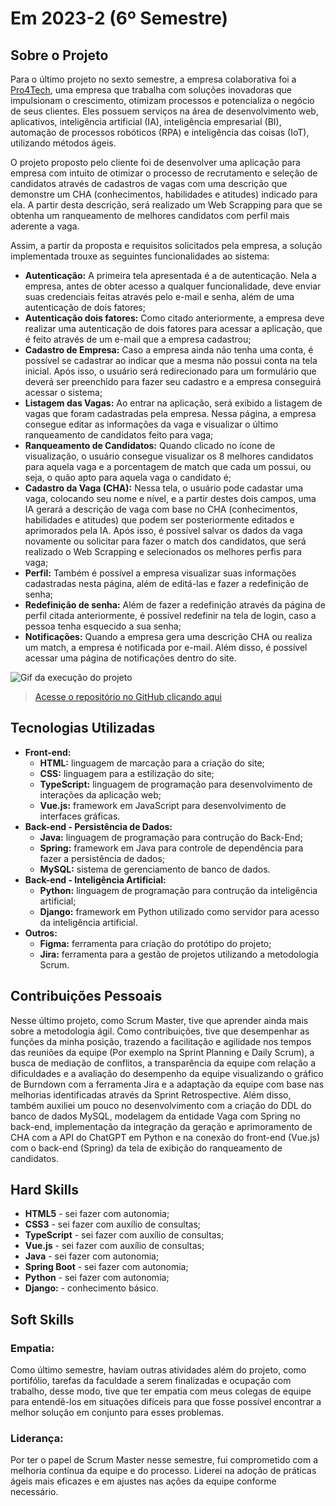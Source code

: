 # Em 2023-2 (6º Semestre)

## Sobre o Projeto

Para o último projeto no sexto semestre, a empresa colaborativa foi a [Pro4Tech](https://www.pro4tech.com.br/), uma empresa que trabalha com soluções inovadoras que impulsionam o crescimento, otimizam processos e potencializa o negócio de seus clientes. Eles possuem serviços na área de desenvolvimento web, aplicativos, inteligência artificial (IA), inteligência empresarial (BI), automação de processos robóticos (RPA) e inteligência das coisas (IoT), utilizando métodos ágeis.

O projeto proposto pelo cliente foi de desenvolver uma aplicação para empresa com intuito de otimizar o processo de recrutamento e seleção de candidatos através de cadastros de vagas com uma descrição que demonstre um CHA (conhecimentos, habilidades e atitudes) indicado para ela. A partir desta descrição, será realizado um Web Scrapping para que se obtenha um ranqueamento de melhores candidatos com perfil mais aderente a vaga.

Assim, a partir da proposta e requisitos solicitados pela empresa, a solução implementada trouxe as seguintes funcionalidades ao sistema:

* **Autenticação:** A primeira tela apresentada é a de autenticação. Nela a empresa, antes de obter acesso a qualquer funcionalidade, deve enviar suas credenciais feitas através pelo e-mail e senha, além de uma autenticação de dois fatores;
* **Autenticação dois fatores:** Como citado anteriormente, a empresa deve realizar uma autenticação de dois fatores para acessar a aplicação, que é feito através de um e-mail que a empresa cadastrou; 
* **Cadastro de Empresa:** Caso a empresa ainda não tenha uma conta, é possível se cadastrar ao indicar que a mesma não possui conta na tela inicial. Após isso, o usuário será redirecionado para um formulário que deverá ser preenchido para fazer seu cadastro e a empresa conseguirá acessar o sistema;
* **Listagem das Vagas:** Ao entrar na aplicação, será exibido a listagem de vagas que foram cadastradas pela empresa. Nessa página, a empresa consegue editar as informações da vaga e visualizar o último ranqueamento de candidatos feito para vaga;
* **Ranqueamento de Candidatos:** Quando clicado no ícone de visualização, o usuário consegue visualizar os 8 melhores candidatos para aquela vaga e a porcentagem de match que cada um possui, ou seja, o quão apto para aquela vaga o candidato é; 
* **Cadastro da Vaga (CHA):** Nessa tela, o usuário pode cadastar uma vaga, colocando seu nome e nível, e a partir destes dois campos, uma IA gerará a descrição de vaga com base no CHA (conhecimentos, habilidades e atitudes) que podem ser posteriormente editados e aprimorados pela IA. Após isso, é possível salvar os dados da vaga novamente ou solicitar para fazer o match dos candidatos, que será realizado o Web Scrapping e selecionados os melhores perfis para vaga;
* **Perfil:** Também é possível a empresa visualizar suas informações cadastradas nesta página, além de editá-las e fazer a redefinição de senha;
* **Redefinição de senha:** Além de fazer a redefinição através da página de perfil citada anteriormente, é possível redefinir na tela de login, caso a pessoa tenha esquecido a sua senha;
* **Notificações:** Quando a empresa gera uma descrição CHA ou realiza um match, a empresa é notificada por e-mail. Além disso, é possível acessar uma página de notificações dentro do site.

![Gif da execução do projeto](../img/6-semestre.gif)

> [Acesse o repositório no GitHub clicando aqui](https://github.com/Inodevs-6/Inodevs-doc)

## Tecnologias Utilizadas

* **Front-end:** 
    - **HTML:** linguagem de marcação para a criação do site;
    - **CSS:** linguagem para a estilização do site;
    - **TypeScript:** linguagem de programação para desenvolvimento de interações da aplicação web;
    - **Vue.js:** framework em JavaScript para desenvolvimento de interfaces gráficas.
* **Back-end - Persistência de Dados:** 
    - **Java:** linguagem de programação para contrução do Back-End;
    - **Spring:** framework em Java para controle de dependência para fazer a persistência de dados;
    - **MySQL:** sistema de gerenciamento de banco de dados.
* **Back-end - Inteligência Artificial:** 
    - **Python:** linguagem de programação para contrução da inteligência artificial;
    - **Django:** framework em Python utilizado como servidor para acesso da inteligência artificial.
* **Outros:** 
    - **Figma:** ferramenta para criação do protótipo do projeto;
    - **Jira:** ferramenta para a gestão de projetos utilizando a metodologia Scrum.

## Contribuições Pessoais

Nesse último projeto, como Scrum Master, tive que aprender ainda mais sobre a metodologia ágil. Como contribuições, tive que desempenhar as funções da minha posição, trazendo a facilitação e agilidade nos tempos das reuniões da equipe (Por exemplo na Sprint Planning e Daily Scrum), a busca de mediação de conflitos, a transparência da equipe com relação a dificuldades e a avaliação do desempenho da equipe visualizando o gráfico de Burndown com a ferramenta Jira e a adaptação da equipe com base nas melhorias identificadas através da Sprint Retrospective. Além disso, também auxiliei um pouco no desenvolvimento com a criação do DDL do banco de dados MySQL, modelagem da entidade Vaga com Spring no back-end, implementação da integração da geração e aprimoramento de CHA com a API do ChatGPT em Python e na conexão do front-end (Vue.js) com o back-end (Spring) da tela de exibição do ranqueamento de candidatos.

## Hard Skills

* **HTML5** - sei fazer com autonomia;
* **CSS3** - sei fazer com auxílio de consultas;
* **TypeScript** - sei fazer com auxílio de consultas;
* **Vue.js** - sei fazer com auxílio de consultas;
* **Java** - sei fazer com autonomia;
* **Spring Boot** - sei fazer com autonomia;
* **Python** - sei fazer com autonomia;
* **Django:** - conhecimento básico.

## Soft Skills

### Empatia:

Como último semestre, haviam outras atividades além do projeto, como portifólio, tarefas da faculdade a serem finalizadas e ocupação com trabalho, desse modo, tive que ter empatia com meus colegas de equipe para entendê-los em situações difíceis para que fosse possível encontrar a melhor solução em conjunto para esses problemas.

### Liderança:

Por ter o papel de Scrum Master nesse semestre, fui comprometido com a melhoria contínua da equipe e do processo. Liderei na adoção de práticas ágeis mais eficazes e em ajustes nas ações da equipe conforme necessário.